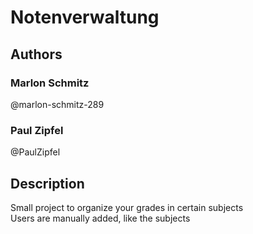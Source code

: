 # Notenverwaltung
   
## Authors
### Marlon Schmitz
@marlon-schmitz-289
### Paul Zipfel
@PaulZipfel
   
## Description
Small project to organize your grades in certain subjects   
Users are manually added, like the subjects
